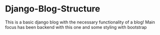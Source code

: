 # Django-Blog-Structure
This is a basic django blog with the necessary functionality of a blog! Main focus has been backend with this one and some styling with bootstrap

